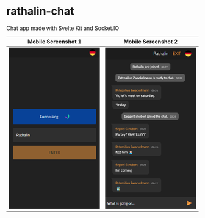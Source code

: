 # rathalin-chat
Chat app made with Svelte Kit and Socket.IO

| Mobile Screenshot 1 | Mobile Screenshot 2 |
| --------- | ------- |
| ![Chat Mobile Connecting V1](https://github.com/Rathalin/rathalin-chat/blob/main/docs/images/Mobile_Connecting_v1.png) | ![Chat Mobile Messsages V1](https://github.com/Rathalin/rathalin-chat/blob/main/docs/images/Mobile_Chat_v1.png) |
